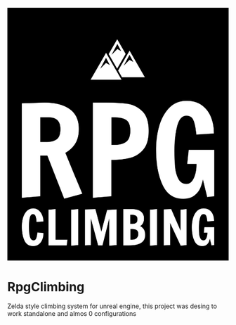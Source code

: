 ![image info](https://raw.githubusercontent.com/mariojgt/RpgClimbing/main/Art/logo.png)

# RpgClimbing
Zelda style climbing system for unreal engine, this project was desing to work standalone and almos 0 configurations
